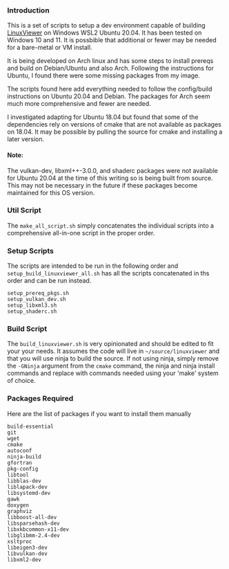 ### Introduction

This is a set of scripts to setup a dev environment capable of building
[LinuxViewer](https://github.com/CarloWood/linuxviewer) on Windows WSL2
Ubuntu 20.04. It has been tested on Windows 10 and 11.  It is possbible
that additional or fewer may be needed for a bare-metal or VM install.

It is being developed on Arch linux and has some steps to install prereqs
and build on Debian/Ubuntu and also Arch. Following the instructions for
Ubuntu, I found there were some missing packages from my image.

The scripts found here add everything needed to follow the config/build
instructions on Ubuntu 20.04 and Debian. The packages for Arch seem
much more comprehensive and fewer are needed.

I investigated adapting for Ubuntu 18.04 but found that some of the
dependencies rely on versions of cmake that are not available as packages
on 18.04. It may be possible by pulling the source for cmake and installing
a later version.

#### Note:

The vulkan-dev, libxml++-3.0.0, and shaderc packages were not available for
Ubuntu 20.04 at the time of this writing so is being built from source. This
may not be necessary in the future if these packages become maintained for
this OS version.

### Util Script

The `make_all_script.sh` simply concatenates the individual scripts into
a comprehensive all-in-one script in the proper order.

### Setup Scripts

The scripts are intended to be run in the following order and
`setup_build_linuxviewer_all.sh` has all the scripts concatenated in ths order
and can be run instead.

    setup_prereq_pkgs.sh
    setup_vulkan_dev.sh
    setup_libxml3.sh
    setup_shaderc.sh

### Build Script

The `build_linuxviewer.sh` is very opinionated and should be edited to fit your
your needs. It assumes the code will live in `~/source/linuxviewer` and that
you will use ninja to build the source. If not using ninja, simply remove the
`-GNinja` argument from the `cmake` command, the ninja and ninja install commands and replace with commands needed using your 'make' system of choice.

### Packages Required

Here are the list of packages if you want to install them manually

    build-essential
    git
    wget
    cmake
    autoconf
    ninja-build
    gfortran
    pkg-config
    libtool
    libblas-dev
    liblapack-dev
    libsystemd-dev
    gawk
    doxygen
    graphviz
    libboost-all-dev
    libsparsehash-dev
    libxkbcommon-x11-dev
    libglibmm-2.4-dev
    xsltproc
    libeigen3-dev
    libvulkan-dev
    libxml2-dev
    
